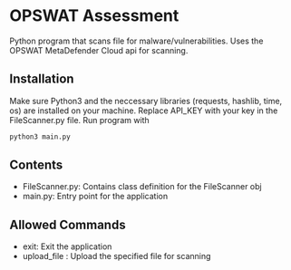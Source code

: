 # OPSWAT Assessment

Python program that scans file for malware/vulnerabilities. Uses the OPSWAT MetaDefender Cloud api for scanning.

## Installation

Make sure Python3 and the neccessary libraries (requests, hashlib, time, os) are installed on your machine. Replace API_KEY with your key in the FileScanner.py file. Run program with

```bash
python3 main.py
```

## Contents

- FileScanner.py: Contains class definition for the FileScanner obj
- main.py: Entry point for the application

## Allowed Commands

- exit: Exit the application
- upload_file <filepath> : Upload the specified file for scanning
